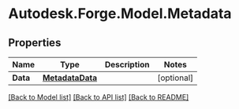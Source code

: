 # Autodesk.Forge.Model.Metadata
## Properties

Name | Type | Description | Notes
------------ | ------------- | ------------- | -------------
**Data** | [**MetadataData**](MetadataData.md) |  | [optional] 

[[Back to Model list]](../README.md#documentation-for-models) [[Back to API list]](../README.md#documentation-for-api-endpoints) [[Back to README]](../README.md)

